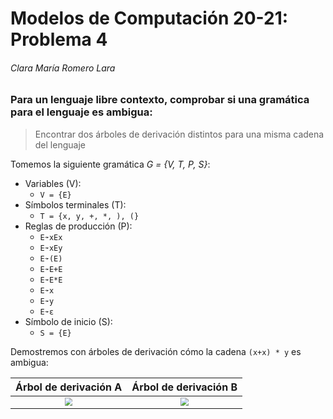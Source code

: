# Modelos de Computación 20-21: Problema 4

###### Clara María Romero Lara

### Para un lenguaje libre contexto, comprobar si una gramática para el lenguaje es ambigua:

> Encontrar dos árboles de derivación distintos para una misma cadena del lenguaje

Tomemos la siguiente gramática *G = {V, T, P, S}*:

- Variables (V): 
  - `V = {E}`
- Símbolos terminales (T): 
  - `T = {x, y, +, *, ), (} `
- Reglas de producción (P): 
  - `E➛xEx`
  - `E➛xEy`
  - `E➛(E)`
  - `E➛E+E  `
  - `E➛E*E  `
  - `E➛x  `
  - `E➛y  `
  - `E➛ε  `
- Símbolo de inicio (S): 
  - `S = {E}`



























Demostremos con árboles de derivación cómo la cadena `(x+x) * y` es ambigua:

|                    Árbol de derivación A                     |                    Árbol de derivación B                     |
| :----------------------------------------------------------: | :----------------------------------------------------------: |
| <img src="/home/clara/Documents/MC/Entregas/8807b41f-b97c-409a-a76e-5f06e8fe8327.png" style="zoom:80%;" /> | <img src="/home/clara/Documents/MC/Entregas/740c7537-e12e-4942-8484-90f0ed183f47.png" style="zoom:80%;" /> |



